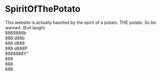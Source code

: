 # SpiritOfThePotato
This website is actually haunted by the spirit of a potato. THE potato. So be warned. (Evil laugh) <br>
8888888b <br>
888  d88b <br>
888   d888 <br>
888  d888P <br>
8888888Y" <br>
888 <br>
888 <br>
888 <br>
